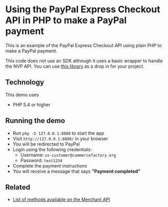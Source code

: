 # Using the PayPal Express Checkout API in PHP to make a PayPal payment

This is an example of the PayPal Express Checkout API using plain PHP to make a PayPal payment.

This code does not use an SDK although it uses a basic wrapper to handle the NVP API. You can use [this library](includes/paypal.php) as a drop in for your project.

## Technology

This demo uses

* PHP 5.4 or higher

## Running the demo

* Run `php -S 127.0.0.1:8080` to start the app
* Visit `http://127.0.0.1:8080/` in your browser
* You will be redirected to PayPal
* Login using the following credentials:
  * Username: `us-customer@commercefactory.org`
  * Password: `test1234`
* Complete the payment instructions
* You will receive a message that says __"Payment completed"__

## Related

* [List of methods available on the Merchant API](https://developer.paypal.com/docs/classic/api/#merchant)
